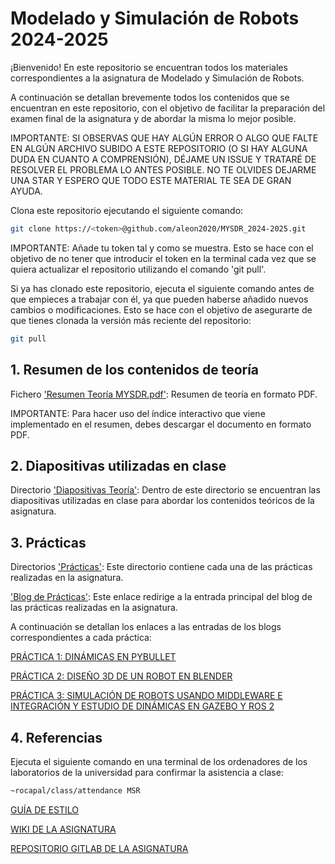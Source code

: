 # Modelado y Simulación de Robots 2024-2025

¡Bienvenido! En este repositorio se encuentran todos los materiales correspondientes a la asignatura de Modelado y Simulación de Robots.

A continuación se detallan brevemente todos los contenidos que se encuentran en este repositorio, con el objetivo de facilitar la preparación del examen final de la asignatura y de abordar la misma lo mejor posible.

IMPORTANTE: SI OBSERVAS QUE HAY ALGÚN ERROR O ALGO QUE FALTE EN ALGÚN ARCHIVO SUBIDO A ESTE REPOSITORIO (O SI HAY ALGUNA DUDA EN CUANTO A COMPRENSIÓN), DÉJAME UN ISSUE Y TRATARÉ DE RESOLVER EL PROBLEMA LO ANTES POSIBLE. NO TE OLVIDES DEJARME UNA STAR Y ESPERO QUE TODO ESTE MATERIAL TE SEA DE GRAN AYUDA.

Clona este repositorio ejecutando el siguiente comando:

```sh
git clone https://<token>@github.com/aleon2020/MYSDR_2024-2025.git
```

IMPORTANTE: Añade tu token tal y como se muestra. Esto se hace con el objetivo de no tener que introducir el token en la terminal cada vez que se quiera actualizar el repositorio utilizando el comando 'git pull'.

Si ya has clonado este repositorio, ejecuta el siguiente comando antes de que empieces a trabajar con él, ya que pueden haberse añadido nuevos cambios o modificaciones. Esto se hace con el objetivo de asegurarte de que tienes clonada la versión más reciente del repositorio:

```sh
git pull
```

## 1. Resumen de los contenidos de teoría

Fichero ['Resumen Teoría MYSDR.pdf'](https://github.com/aleon2020/MYSDR_2024-2025/blob/main/Resumen%20Teor%C3%ADa%20MYSDR.pdf): Resumen de teoría en formato PDF.

IMPORTANTE: Para hacer uso del índice interactivo que viene implementado en el resumen, debes descargar el documento en formato PDF.

## 2. Diapositivas utilizadas en clase

Directorio ['Diapositivas Teoría'](https://github.com/aleon2020/MYSDR_2024-2025/tree/main/Diapositivas%20Teor%C3%ADa): Dentro de este directorio se encuentran las diapositivas utilizadas en clase para abordar los contenidos teóricos de la asignatura.

## 3. Prácticas

Directorios ['Prácticas'](https://github.com/aleon2020/MYSDR_2024-2025/tree/main/Pr%C3%A1cticas): Este directorio contiene cada una de las prácticas realizadas en la asignatura.

['Blog de Prácticas'](https://github.com/aleon2020/MYSDR_2024-2025/wiki): Este enlace redirige a la entrada principal del blog de las prácticas realizadas en la asignatura.

A continuación se detallan los enlaces a las entradas de los blogs correspondientes a cada práctica:

[PRÁCTICA 1: DINÁMICAS EN PYBULLET](https://github.com/aleon2020/MYSDR_2024-2025/wiki/Pr%C3%A1ctica-1:-Din%C3%A1micas-en-PyBullet)

[PRÁCTICA 2: DISEÑO 3D DE UN ROBOT EN BLENDER](https://github.com/aleon2020/MYSDR_2024-2025/wiki/Pr%C3%A1ctica-2:-Dise%C3%B1o-3D-de-un-Robot-en-Blender)

[PRÁCTICA 3: SIMULACIÓN DE ROBOTS USANDO MIDDLEWARE E INTEGRACIÓN Y ESTUDIO DE DINÁMICAS EN GAZEBO Y ROS 2](https://github.com/aleon2020/MYSDR_2024-2025/wiki/Pr%C3%A1ctica-3:-Simulaci%C3%B3n-de-Robots-usando-Middleware-e-Integraci%C3%B3n-y-Estudio-de-Din%C3%A1micas-en-Gazebo-y-ROS-2)

## 4. Referencias

Ejecuta el siguiente comando en una terminal de los ordenadores de los laboratorios de la universidad para confirmar la asistencia a clase:

```sh
~rocapal/class/attendance MSR
```

[GUÍA DE ESTILO](https://gitlab.eif.urjc.es/roberto.calvo/msr/-/wikis/GuiaEstilo)

[WIKI DE LA ASIGNATURA](https://gitlab.eif.urjc.es/roberto.calvo/msr/-/wikis/home)

[REPOSITORIO GITLAB DE LA ASIGNATURA](https://gitlab.eif.urjc.es/roberto.calvo/msr)
